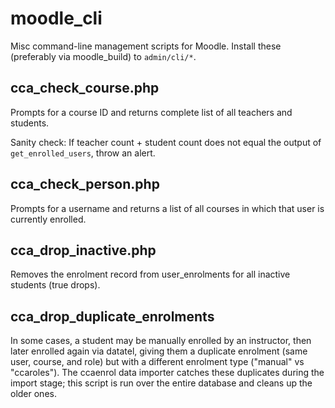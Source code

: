 moodle_cli
==========

Misc command-line management scripts for Moodle. Install these (preferably via moodle_build) to `admin/cli/*`.

## cca_check_course.php
Prompts for a course ID and returns complete list of all teachers and students.

Sanity check: If teacher count + student count does not equal the output of
`get_enrolled_users`, throw an alert.

## cca_check_person.php
Prompts for a username and returns a list of all courses in which that user is currently enrolled.

## cca_drop_inactive.php
Removes the enrolment record from user_enrolments for all inactive students (true drops).

## cca_drop_duplicate_enrolments
 In some cases, a student may be manually enrolled by an instructor, then later enrolled again via datatel, giving them a duplicate enrolment (same user, course, and role) but with a different enrolment type ("manual" vs "ccaroles"). The ccaenrol data importer catches these duplicates during the import stage; this script is run over the entire database and cleans up the older ones.
